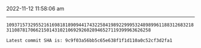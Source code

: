 2022-11-12 11:58:06 am

---

`1093715732955216169818189094417432258419892299953248989961188312683218311087817066215014310210692926028946527119399963626258`

`Latest commit SHA is: 9c9f03a56bb5c65e638f1f1d110a0c52cf3d2fa1 `
